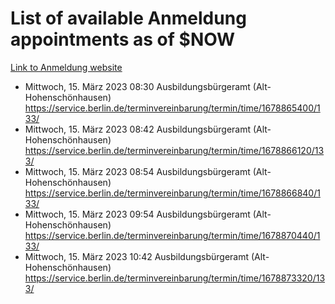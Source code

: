 # List of available Anmeldung appointments as of $NOW
[Link to Anmeldung website](https://service.berlin.de/terminvereinbarung/termin/tag.php?termin=1&anliegen[]=120686&dienstleisterlist=122210,122217,327316,122219,327312,122227,327314,122231,327346,122243,327348,122254,122252,329742,122260,329745,122262,329748,122271,327278,122273,327274,122277,327276,330436,122280,327294,122282,327290,122284,327292,122291,327270,122285,327266,122286,327264,122296,327268,150230,329760,122297,327286,122294,327284,122312,329763,122314,329775,122304,327330,122311,327334,122309,327332,317869,122281,327352,122279,329772,122283,122276,327324,122274,327326,122267,329766,122246,327318,122251,327320,122257,327322,122208,327298,122226,327300&herkunft=http%3A%2F%2Fservice.berlin.de%2Fdienstleistung%2F120686%2F)
- Mittwoch, 15. März 2023 08:30 Ausbildungsbürgeramt (Alt- Hohenschönhausen) https://service.berlin.de/terminvereinbarung/termin/time/1678865400/133/
- Mittwoch, 15. März 2023 08:42 Ausbildungsbürgeramt (Alt- Hohenschönhausen) https://service.berlin.de/terminvereinbarung/termin/time/1678866120/133/
- Mittwoch, 15. März 2023 08:54 Ausbildungsbürgeramt (Alt- Hohenschönhausen) https://service.berlin.de/terminvereinbarung/termin/time/1678866840/133/
- Mittwoch, 15. März 2023 09:54 Ausbildungsbürgeramt (Alt- Hohenschönhausen) https://service.berlin.de/terminvereinbarung/termin/time/1678870440/133/
- Mittwoch, 15. März 2023 10:42 Ausbildungsbürgeramt (Alt- Hohenschönhausen) https://service.berlin.de/terminvereinbarung/termin/time/1678873320/133/
